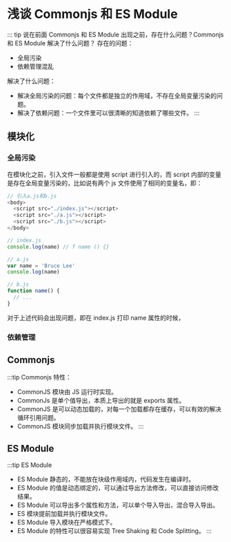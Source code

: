 # 浅谈 Commonjs 和 ES Module

::: tip 说在前面
Commonjs 和 ES Module 出现之前，存在什么问题？Commonjs 和 ES Module 解决了什么问题？
存在的问题：

- 全局污染
- 依赖管理混乱

解决了什么问题：

- 解决全局污染的问题：每个文件都是独立的作用域，不存在全局变量污染的问题。
- 解决了依赖问题：一个文件里可以很清晰的知道依赖了哪些文件。
  :::

## 模块化

### 全局污染

在模块化之前，引入文件一般都是使用 script 进行引入的，而 script 内部的变量是存在全局变量污染的，比如说有两个 js 文件使用了相同的变量名，即：

```js
// 引入a.js和b.js
<body>
  <script src="./index.js"></script>
  <script src="./a.js"></script>
  <script src="./b.js"></script>
</body>
```

```js
// index.js
console.log(name) // f name () {}
```

```js
// a.js
var name = 'Bruce Lee'
console.log(name)
```

```js
// b.js
function name() {
  // ...
}
```

对于上述代码会出现问题，即在 index.js 打印 name 属性的时候，

### 依赖管理

## Commonjs

:::tip Commonjs 特性：

- CommonJS 模块由 JS 运行时实现。
- CommonJs 是单个值导出，本质上导出的就是 exports 属性。
- CommonJS 是可以动态加载的，对每一个加载都存在缓存，可以有效的解决循环引用问题。
- CommonJS 模块同步加载并执行模块文件。
  :::

## ES Module

:::tip ES Module

- ES Module 静态的，不能放在块级作用域内，代码发生在编译时。
- ES Module 的值是动态绑定的，可以通过导出方法修改，可以直接访问修改结果。
- ES Module 可以导出多个属性和方法，可以单个导入导出，混合导入导出。
- ES 模块提前加载并执行模块文件。
- ES Module 导入模块在严格模式下。
- ES Module 的特性可以很容易实现 Tree Shaking 和 Code Splitting。
  :::
